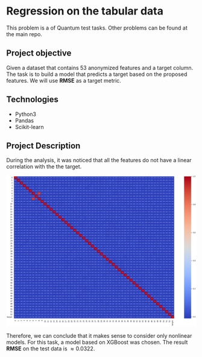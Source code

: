 # Regression on the tabular data
This problem is a of Quantum test tasks. Other problems can be found at the main repo.

## Project objective
Given a dataset that contains $53$ anonymized features and a target column. The task is to build a model that predicts a target based on the proposed features. We will use __RMSE__ as a target metric.

## Technologies
- Python3
- Pandas
- Scikit-learn 

## Project Description

During the analysis, it was noticed that all the features do not have a linear correlation with the the target. 

![correlation matrix](https://github.com/nktntp/quantum-test-task/blob/master/task3/img/correlation-matrix.png)

Therefore, we can conclude that it makes sense to consider only nonlinear models. For this task, a model based on XGBoost was chosen.
The result __RMSE__ on the test data is $\approx0.0322$.


